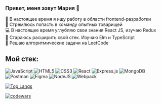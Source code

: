 ### Привет, меня зовут Мария 👋

  🔭 В настоящее время я ищу работу в области frontend-разработки\
  👯 Стремлюсь попасть в команду опытных товарищей\
  :computer: В настоящее время углубляю свои знания React JS, изучаю Redux\
  🌱 Стараюсь расширить свой стек. Изучаю Elm и TypeScript\
  :school_satchel: Решаю алгоритмические задачи на LeetCode

## Мой стек:
![JavaScript](https://img.shields.io/badge/javascript-%23323330.svg?style=for-the-badge&logo=javascript&logoColor=%23F7DF1E)
![HTML5](https://img.shields.io/badge/html5-%23E34F26.svg?style=for-the-badge&logo=html5&logoColor=white)
![CSS3](https://img.shields.io/badge/css3-%231572B6.svg?style=for-the-badge&logo=css3&logoColor=white)
![React](https://img.shields.io/badge/react-%2320232a.svg?style=for-the-badge&logo=react&logoColor=%2361DAFB)
![Express.js](https://img.shields.io/badge/express.js-%23404d59.svg?style=for-the-badge&logo=express&logoColor=%2361DAFB)
![MongoDB](https://img.shields.io/badge/MongoDB-%234ea94b.svg?style=for-the-badge&logo=mongodb&logoColor=white)
![Postman](https://img.shields.io/badge/Postman-FF6C37?style=for-the-badge&logo=postman&logoColor=white)
![Figma](https://img.shields.io/badge/figma-%23F24E1E.svg?style=for-the-badge&logo=figma&logoColor=white)
![NodeJS](https://img.shields.io/badge/node.js-6DA55F?style=for-the-badge&logo=node.js&logoColor=white)
![Webpack](https://img.shields.io/badge/webpack-%238DD6F9.svg?style=for-the-badge&logo=webpack&logoColor=black)

[![Top Langs](https://github-readme-stats.vercel.app/api/top-langs/?username=mariaspiiish&layout=compact)](https://github.com/mariaspiiish/github-readme-stats)

[![codewars](https://www.codewars.com/users/MariaSpiiish/badges/small)](https://www.codewars.com/users/MariaSpiiish) 
